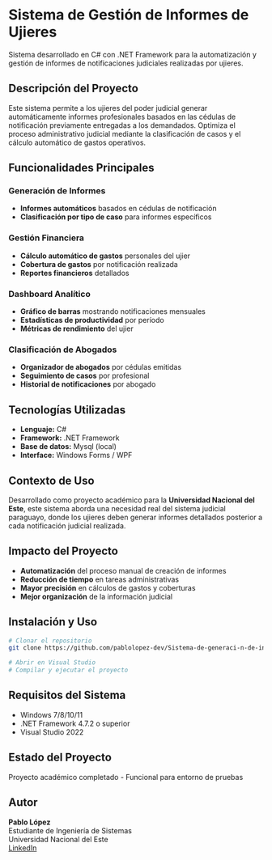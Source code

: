 # Sistema de Gestión de Informes de Ujieres

Sistema desarrollado en C# con .NET Framework para la automatización y gestión de informes de notificaciones judiciales realizadas por ujieres.

## Descripción del Proyecto

Este sistema permite a los ujieres del poder judicial generar automáticamente informes profesionales basados en las cédulas de notificación previamente entregadas a los demandados. Optimiza el proceso administrativo judicial mediante la clasificación de casos y el cálculo automático de gastos operativos.

## Funcionalidades Principales

### Generación de Informes
- **Informes automáticos** basados en cédulas de notificación
- **Clasificación por tipo de caso** para informes específicos
  
### Gestión Financiera
- **Cálculo automático de gastos** personales del ujier
- **Cobertura de gastos** por notificación realizada
- **Reportes financieros** detallados

### Dashboard Analítico
- **Gráfico de barras** mostrando notificaciones mensuales
- **Estadísticas de productividad** por período
- **Métricas de rendimiento** del ujier

### Clasificación de Abogados
- **Organizador de abogados** por cédulas emitidas
- **Seguimiento de casos** por profesional
- **Historial de notificaciones** por abogado

## Tecnologías Utilizadas

- **Lenguaje:** C#
- **Framework:** .NET Framework
- **Base de datos:** Mysql (local)
- **Interface:** Windows Forms / WPF

## Contexto de Uso

Desarrollado como proyecto académico para la **Universidad Nacional del Este**, este sistema aborda una necesidad real del sistema judicial paraguayo, donde los ujieres deben generar informes detallados posterior a cada notificación judicial realizada.

## Impacto del Proyecto

- **Automatización** del proceso manual de creación de informes
- **Reducción de tiempo** en tareas administrativas
- **Mayor precisión** en cálculos de gastos y coberturas
- **Mejor organización** de la información judicial

## Instalación y Uso

```bash
# Clonar el repositorio
git clone https://github.com/pablolopez-dev/Sistema-de-generaci-n-de-informes-para-Ujieres.git

# Abrir en Visual Studio
# Compilar y ejecutar el proyecto
```

## Requisitos del Sistema

- Windows 7/8/10/11
- .NET Framework 4.7.2 o superior
- Visual Studio 2022

## Estado del Proyecto

Proyecto académico completado - Funcional para entorno de pruebas

## Autor

**Pablo López**  
Estudiante de Ingeniería de Sistemas  
Universidad Nacional del Este  
[LinkedIn](https://www.linkedin.com/in/pablo-lópez-808617263)
